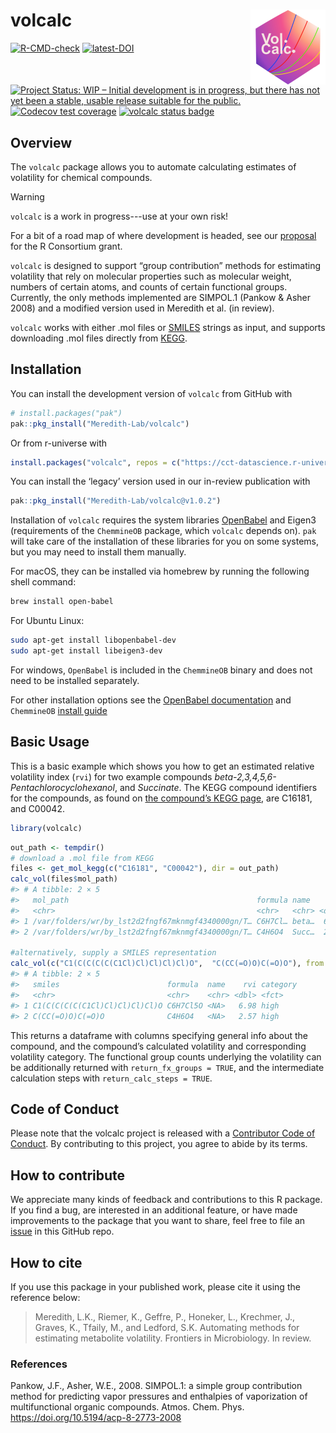 
<!-- README.md is generated from README.Rmd. Please edit that file -->

# volcalc <a href="https://meredith-lab.github.io/volcalc/"><img src="man/figures/logo.PNG" alt="volcalc website" align="right" height="120"/></a>

<!-- badges: start -->

[![R-CMD-check](https://github.com/Meredith-Lab/volcalc/actions/workflows/R-CMD-check.yaml/badge.svg)](https://github.com/Meredith-Lab/volcalc/actions/workflows/R-CMD-check.yaml)
[![latest-DOI](https://zenodo.org/badge/425022983.svg)](https://zenodo.org/badge/latestdoi/425022983)
[![Project Status: WIP – Initial development is in progress, but there
has not yet been a stable, usable release suitable for the
public.](https://www.repostatus.org/badges/latest/wip.svg)](https://www.repostatus.org/#wip)
[![Codecov test
coverage](https://codecov.io/gh/Meredith-Lab/volcalc/branch/master/graph/badge.svg)](https://app.codecov.io/gh/Meredith-Lab/volcalc?branch=master)
[![volcalc status
badge](https://cct-datascience.r-universe.dev/badges/volcalc)](https://cct-datascience.r-universe.dev/volcalc)

<!-- badges: end -->

## Overview

The `volcalc` package allows you to automate calculating estimates of
volatility for chemical compounds.

> [!WARNING]
> `volcalc` is a work in progress---use at your own risk!

For a bit of a road map of where development is headed, see our
[proposal](https://cct-datascience.github.io/volcalc-isc-proposal/) for
the R Consortium grant.

`volcalc` is designed to support “group contribution” methods for
estimating volatility that rely on molecular properties such as
molecular weight, numbers of certain atoms, and counts of certain
functional groups. Currently, the only methods implemented are SIMPOL.1
(Pankow & Asher 2008) and a modified version used in Meredith et al. (in
review).

`volcalc` works with either .mol files or
[SMILES](https://en.wikipedia.org/wiki/Simplified_molecular-input_line-entry_system)
strings as input, and supports downloading .mol files directly from
[KEGG](https://www.kegg.jp/).

## Installation

You can install the development version of `volcalc` from GitHub with

``` r
# install.packages("pak")
pak::pkg_install("Meredith-Lab/volcalc")
```

Or from r-universe with

``` r
install.packages("volcalc", repos = c("https://cct-datascience.r-universe.dev", getOption("repos")))
```

You can install the ‘legacy’ version used in our in-review publication
with

``` r
pak::pkg_install("Meredith-Lab/volcalc@v1.0.2")
```

Installation of `volcalc` requires the system libraries
[OpenBabel](https://openbabel.org/wiki/Main_Page) and Eigen3
(requirements of the `ChemmineOB` package, which `volcalc` depends on).
`pak` will take care of the installation of these libraries for you on
some systems, but you may need to install them manually.

For macOS, they can be installed via homebrew by running the following
shell command:

``` bash
brew install open-babel
```

For Ubuntu Linux:

``` bash
sudo apt-get install libopenbabel-dev
sudo apt-get install libeigen3-dev
```

For windows, `OpenBabel` is included in the `ChemmineOB` binary and does
not need to be installed separately.

For other installation options see the [OpenBabel
documentation](https://openbabel.org/docs/dev/Installation/install.html)
and `ChemmineOB` [install
guide](https://github.com/girke-lab/ChemmineOB/blob/master/INSTALL)

## Basic Usage

This is a basic example which shows you how to get an estimated relative
volatility index (`rvi`) for two example compounds
*beta-2,3,4,5,6-Pentachlorocyclohexanol*, and *Succinate*. The KEGG
compound identifiers for the compounds, as found on [the compound’s KEGG
page](https://www.genome.jp/dbget-bin/www_bget?C16181), are C16181, and
C00042.

``` r
library(volcalc)
```

``` r
out_path <- tempdir()
# download a .mol file from KEGG
files <- get_mol_kegg(c("C16181", "C00042"), dir = out_path)
calc_vol(files$mol_path)
#> # A tibble: 2 × 5
#>   mol_path                                          formula name    rvi category
#>   <chr>                                             <chr>   <chr> <dbl> <fct>   
#> 1 /var/folders/wr/by_lst2d2fngf67mknmgf4340000gn/T… C6H7Cl… beta…  6.98 high    
#> 2 /var/folders/wr/by_lst2d2fngf67mknmgf4340000gn/T… C4H6O4  Succ…  2.57 high

#alternatively, supply a SMILES representation
calc_vol(c("C1(C(C(C(C(C1Cl)Cl)Cl)Cl)Cl)O",  "C(CC(=O)O)C(=O)O"), from = "smiles")
#> # A tibble: 2 × 5
#>   smiles                        formula  name    rvi category
#>   <chr>                         <chr>    <chr> <dbl> <fct>   
#> 1 C1(C(C(C(C(C1Cl)Cl)Cl)Cl)Cl)O C6H7Cl5O <NA>   6.98 high    
#> 2 C(CC(=O)O)C(=O)O              C4H6O4   <NA>   2.57 high
```

This returns a dataframe with columns specifying general info about the
compound, and the compound’s calculated volatility and corresponding
volatility category. The functional group counts underlying the
volatility can be additionally returned with `return_fx_groups = TRUE`,
and the intermediate calculation steps with `return_calc_steps = TRUE`.

## Code of Conduct

Please note that the volcalc project is released with a [Contributor
Code of
Conduct](https://contributor-covenant.org/version/2/1/CODE_OF_CONDUCT.html).
By contributing to this project, you agree to abide by its terms.

## How to contribute

We appreciate many kinds of feedback and contributions to this R
package. If you find a bug, are interested in an additional feature, or
have made improvements to the package that you want to share, feel free
to file an [issue](https://github.com/Meredith-Lab/volcalc/issues/new)
in this GitHub repo.

## How to cite

If you use this package in your published work, please cite it using the
reference below:

> Meredith, L.K., Riemer, K., Geffre, P., Honeker, L., Krechmer, J.,
> Graves, K., Tfaily, M., and Ledford, S.K. Automating methods for
> estimating metabolite volatility. Frontiers in Microbiology. In
> review.

### References

Pankow, J.F., Asher, W.E., 2008. SIMPOL.1: a simple group contribution
method for predicting vapor pressures and enthalpies of vaporization of
multifunctional organic compounds. Atmos. Chem. Phys.
<https://doi.org/10.5194/acp-8-2773-2008>
